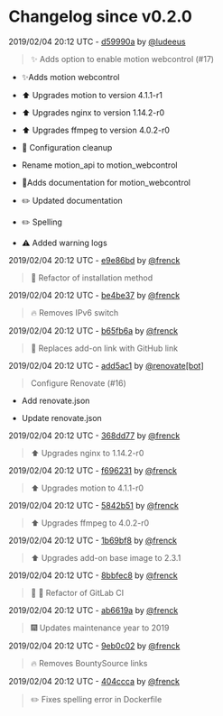 # Changelog since v0.2.0

2019/02/04 20:12 UTC - [d59990a](https://github.com/hassio-addons/addon-motioneye/commit/d59990a506d7e8dc6ff7d3ffc62b80f4c3142190) by [@ludeeus](https://github.com/ludeeus)
> :sparkles: Adds option to enable motion webcontrol (#17)

* ✨Adds motion webcontrol

* ⬆️ Upgrades motion to version 4.1.1-r1

* ⬆️ Upgrades nginx to version 1.14.2-r0

* ⬆️ Upgrades ffmpeg to version 4.0.2-r0

* 🔨 Configuration cleanup

*  Rename motion_api to motion_webcontrol

* 📝Adds documentation for motion_webcontrol

* :pencil2: Updated documentation

* :pencil2: Spelling

* :warning: Added warning logs 

2019/02/04 20:12 UTC - [e9e86bd](https://github.com/hassio-addons/addon-motioneye/commit/e9e86bde4edac82a9b58400cf29e45ecda2a5c8c) by [@frenck](https://github.com/frenck)
> :tractor: Refactor of installation method 

2019/02/04 20:12 UTC - [be4be37](https://github.com/hassio-addons/addon-motioneye/commit/be4be377159495e6f5b9cf3d93145c8c01afd4f1) by [@frenck](https://github.com/frenck)
> :fire: Removes IPv6 switch 

2019/02/04 20:12 UTC - [b65fb6a](https://github.com/hassio-addons/addon-motioneye/commit/b65fb6ab5fb43fafb578cacd13d918a043b313a0) by [@frenck](https://github.com/frenck)
> :tractor: Replaces add-on link with GitHub link 

2019/02/04 20:12 UTC - [add5ac1](https://github.com/hassio-addons/addon-motioneye/commit/add5ac1f422240dcb81a0a380111171359a0f8a6) by [@renovate[bot]](https://github.com/apps/renovate)
> Configure Renovate (#16)

* Add renovate.json

* Update renovate.json 

2019/02/04 20:12 UTC - [368dd77](https://github.com/hassio-addons/addon-motioneye/commit/368dd779816a113a12185b85d9e95a42303f0032) by [@frenck](https://github.com/frenck)
> :arrow_up: Upgrades nginx to 1.14.2-r0 

2019/02/04 20:12 UTC - [f696231](https://github.com/hassio-addons/addon-motioneye/commit/f6962313cde032d936702b29a7bf82074ca01174) by [@frenck](https://github.com/frenck)
> :arrow_up: Upgrades motion to 4.1.1-r0 

2019/02/04 20:12 UTC - [5842b51](https://github.com/hassio-addons/addon-motioneye/commit/5842b51106c6f269214f243f99f74f42b552d23a) by [@frenck](https://github.com/frenck)
> :arrow_up: Upgrades ffmpeg to 4.0.2-r0 

2019/02/04 20:12 UTC - [1b69bf8](https://github.com/hassio-addons/addon-motioneye/commit/1b69bf8da12884fbdafb9140a429e1b8c1eeb6d6) by [@frenck](https://github.com/frenck)
> :arrow_up: Upgrades add-on base image to 2.3.1 

2019/02/04 20:12 UTC - [8bbfec8](https://github.com/hassio-addons/addon-motioneye/commit/8bbfec8dbefe1ae162889d90cd998aeeaffd41a0) by [@frenck](https://github.com/frenck)
> :tractor: :rocket: Refactor of GitLab CI 

2019/02/04 20:12 UTC - [ab6619a](https://github.com/hassio-addons/addon-motioneye/commit/ab6619a9dff13a4c83bb585a209e82b55e09d0ea) by [@frenck](https://github.com/frenck)
> :fireworks: Updates maintenance year to 2019 

2019/02/04 20:12 UTC - [9eb0c02](https://github.com/hassio-addons/addon-motioneye/commit/9eb0c028f46a68b146bb078237e4bdbf8ece7a49) by [@frenck](https://github.com/frenck)
> :fire: Removes BountySource links 

2019/02/04 20:12 UTC - [404ccca](https://github.com/hassio-addons/addon-motioneye/commit/404cccad068766582f23eed427bb223ee91a36a9) by [@frenck](https://github.com/frenck)
> :pencil2: Fixes spelling error in Dockerfile 

